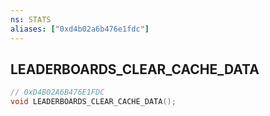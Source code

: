 ```yaml
---
ns: STATS
aliases: ["0xd4b02a6b476e1fdc"]
---
```

## LEADERBOARDS_CLEAR_CACHE_DATA

```c
// 0xD4B02A6B476E1FDC
void LEADERBOARDS_CLEAR_CACHE_DATA();
```
